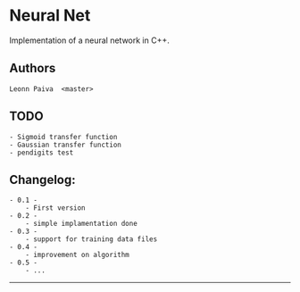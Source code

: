 Neural Net
==========
Implementation of a neural network in C++.

Authors
-------
	Leonn Paiva	 <master>

TODO
-------
	- Sigmoid transfer function
	- Gaussian transfer function
	- pendigits test


Changelog:
----------
	- 0.1 -
		- First version
	- 0.2 -
		- simple implamentation done
	- 0.3 -
		- support for training data files
	- 0.4 -
		- improvement on algorithm
	- 0.5 -
		- ...
		
---------

